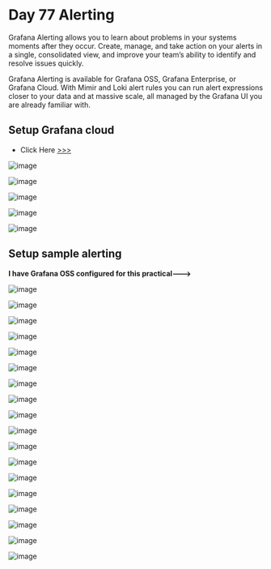 # Day 77 Alerting

Grafana Alerting allows you to learn about problems in your systems moments after they occur. Create, manage, and take action on your alerts in a single, consolidated view, and improve your team’s ability to identify and resolve issues quickly.

Grafana Alerting is available for Grafana OSS, Grafana Enterprise, or Grafana Cloud. With Mimir and Loki alert rules you can run alert expressions closer to your data and at massive scale, all managed by the Grafana UI you are already familiar with.

## Setup Grafana cloud

- Click Here [>>>](https://grafana.com/products/cloud/)

![image](https://github.com/Chaitannyaa/90DaysOfDevOps/assets/117350787/56b2b892-2135-4047-bd67-5dedb63cc4d2)

![image](https://github.com/Chaitannyaa/90DaysOfDevOps/assets/117350787/48464aa4-451e-42f6-92d1-7340986dc71b)

![image](https://github.com/Chaitannyaa/90DaysOfDevOps/assets/117350787/5ab89c02-b868-48b8-817f-f9a70394c7f7)

![image](https://github.com/Chaitannyaa/90DaysOfDevOps/assets/117350787/ccdbb5c3-f9e5-49a2-b474-f12024b46c0a)

![image](https://github.com/Chaitannyaa/90DaysOfDevOps/assets/117350787/8483c70d-fa59-4fbd-8d1e-464e300b1208)

## Setup sample alerting 

**I have Grafana OSS configured for this practical--->**

![image](https://github.com/Chaitannyaa/90DaysOfDevOps/assets/117350787/24d87814-b0b1-4b26-b58a-9398f52e93ee)

![image](https://github.com/Chaitannyaa/90DaysOfDevOps/assets/117350787/591f975e-d63b-450c-9f70-df763e993782)

![image](https://github.com/Chaitannyaa/90DaysOfDevOps/assets/117350787/4801d604-97b6-489c-9a27-7876c4a93e39)

![image](https://github.com/Chaitannyaa/90DaysOfDevOps/assets/117350787/b95287fe-5a0f-488c-a505-f92ac7956d38)

![image](https://github.com/Chaitannyaa/90DaysOfDevOps/assets/117350787/4e37efc4-f492-4bea-b893-c5624a0e0062)

![image](https://github.com/Chaitannyaa/90DaysOfDevOps/assets/117350787/8bbc8916-0f98-4b7f-9148-b41c1bf8eee1)

![image](https://github.com/Chaitannyaa/90DaysOfDevOps/assets/117350787/f3ecfcf5-ca80-437a-81c0-63a562584073)

![image](https://github.com/Chaitannyaa/90DaysOfDevOps/assets/117350787/203649c1-a33c-48aa-9c86-63cf3b275ca3)

![image](https://github.com/Chaitannyaa/90DaysOfDevOps/assets/117350787/2b583b2b-26ed-4409-abf6-99283583ee43)

![image](https://github.com/Chaitannyaa/90DaysOfDevOps/assets/117350787/91527ad2-2aae-4432-a24f-e252d2f1ebcc)

![image](https://github.com/Chaitannyaa/90DaysOfDevOps/assets/117350787/48c80e32-3671-43d3-834b-3b9ca78fba98)

![image](https://github.com/Chaitannyaa/90DaysOfDevOps/assets/117350787/59c29f1f-5f80-49d0-b0ec-4b2abefc56c1)

![image](https://github.com/Chaitannyaa/90DaysOfDevOps/assets/117350787/e1987fca-25a8-4b45-9f18-08efffe088ef)

![image](https://github.com/Chaitannyaa/90DaysOfDevOps/assets/117350787/f99cde69-61dc-4a74-a5f4-2e083338e407)

![image](https://github.com/Chaitannyaa/90DaysOfDevOps/assets/117350787/67a214fb-8cf3-434a-84ba-dc5f508e34d8)

![image](https://github.com/Chaitannyaa/90DaysOfDevOps/assets/117350787/960e4a33-176b-472a-8e5a-958b66d5ffc2)

![image](https://github.com/Chaitannyaa/90DaysOfDevOps/assets/117350787/6d6cc2ea-2136-40d2-8ea4-0661a6c16f59)

![image](https://github.com/Chaitannyaa/90DaysOfDevOps/assets/117350787/cf8db6a3-51c6-4da8-ae83-9675d36c75c7)

















